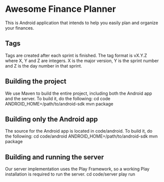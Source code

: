 Awesome Finance Planner
================================

This is Android application that intends to help you easily plan and organize
your finances.

Tags
----
Tags are created after each sprint is finished. The tag format is vX.Y.Z where
X, Y and Z are integers. X is the major version, Y is the sprint number and Z
is the day number in that sprint.

Building the project
--------------------
We use Maven to build the entire project, including both the Android app and
the server. To build it, do the following:
    cd code
    ANDROID_HOME=/path/to/android-sdk mvn package

Building only the Android app
-----------------------------
The source for the Android app is located in code/android.
To build it, do the following:
    cd code/android
    ANDROID_HOME=/path/to/android-sdk mvn package

Building and running the server
-------------------------------
Our server implementation uses the Play Framework, so a working Play
installation is required to run the server.
    cd code/server
    play run
